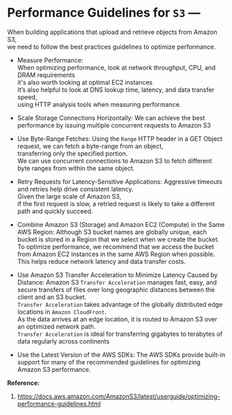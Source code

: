 # Performance Guidelines for `S3` — 

When building applications that upload and retrieve objects from Amazon S3,  
we need to follow the best practices guidelines to optimize performance.  

- Measure Performance:  
When optimizing performance, look at network throughput, CPU, and DRAM requirements  
it's also worth looking at optimal EC2 instances  
It’s also helpful to look at DNS lookup time, latency, and data transfer speed,  
using HTTP analysis tools when measuring performance.  

- Scale Storage Connections Horizontally:
We can achieve the best performance by issuing multiple concurrent requests to Amazon S3  
- Use Byte-Range Fetches:
Using the `Range` HTTP header in a GET Object request, we can fetch a byte-range from an object,  
transferring only the specified portion.  
We can use concurrent connections to Amazon S3 to fetch different byte ranges from within the same object.  
- Retry Requests for Latency-Sensitive Applications:
Aggressive timeouts and retries help drive consistent latency.  
Given the large scale of Amazon S3,  
if the first request is slow, a retried request is likely to take a different path and quickly succeed.  
- Combine Amazon S3 (Storage) and Amazon EC2 (Compute) in the Same AWS Region:
Although S3 bucket names are globally unique, each bucket is stored in a Region that we select when we create the bucket.  
To optimize performance, we recommend that we access the bucket from Amazon EC2 instances in the same AWS Region when possible.  
This helps reduce network latency and data transfer costs.  
- Use Amazon S3 Transfer Acceleration to Minimize Latency Caused by Distance:
Amazon S3 `Transfer Acceleration` manages fast, easy, and secure transfers of files over long geographic distances between the client and an S3 bucket.  
`Transfer Acceleration` takes advantage of the globally distributed edge locations in `Amazon CloudFront`.  
As the data arrives at an edge location, it is routed to Amazon S3 over an optimized network path.  
`Transfer Acceleration` is ideal for transferring gigabytes to terabytes of data regularly across continents  
- Use the Latest Version of the AWS SDKs:
The AWS SDKs provide built-in support for many of the recommended guidelines for optimizing Amazon S3 performance.  



**Reference:**  
1. https://docs.aws.amazon.com/AmazonS3/latest/userguide/optimizing-performance-guidelines.html

